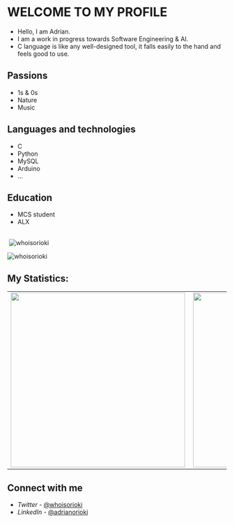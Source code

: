 # WELCOME TO MY PROFILE

* Hello, I am Adrian. 
* I am a work in progress towards Software Engineering & AI.
* C language is like any well-designed tool, it falls easily to the hand and feels good to use.

## Passions

- 1s & 0s
- Nature
- Music

## Languages and technologies

- C
- Python
- MySQL
- Arduino
- ... 

## Education

- MCS student
- ALX

## 
<p>&nbsp;<img align="center" src="https://github-readme-stats.vercel.app/api?username=whoisorioki&show_icons=true&locale=en" alt="whoisorioki" /></p>

<p><img align="center" src="https://github-readme-streak-stats.herokuapp.com/?user=whoisorioki&" alt="whoisorioki" /></p>

## My Statistics:
<table>
  <tr>
  <a href="https://github.com/whoisorioki/whoidorioki" />
    <td>
    <img width=400px align="left" src="https://github-readme-stats.vercel.app/api?username=whoisorioki&count_private=true&show_icons=true&theme=radical" />
    </td>
    <td>
    <img width=400px src="https://github-readme-streak-stats.herokuapp.com?user=whoisorioki&theme=radical" />
    </td>
  </a>
  </tr>
</table>

## Connect with me

- *Twitter* - [@whoisorioki](https://twitter.com/whoisorioki)
- *LinkedIn* - [@adrianorioki](https://www.linkedin.com/in/adrianorioki/)
